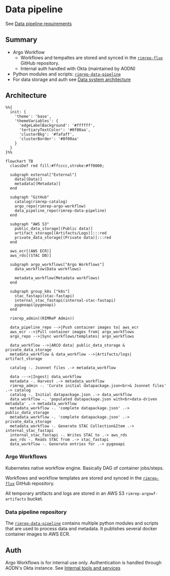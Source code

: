 # Data pipeline

See [Data pipeline requirements](../../requirements.md#data-pipeline)

## Summary

- Argo Workflow
  - Workflows and tempaltes are stored and synced in the [`rimrep-flux`](https://github.com/aodn/rimrep-flux/tree/main/workflows) GitHub repository.
  - Internal auth handled with Okta (maintained by AODN)
- Python modules and scripts: [`rimrep-data-pipeline`](https://github.com/aodn/rimrep-data-pipeline)
- For data storage and auth see [Data system architecture](data-system.md)

## Architecture

```mermaid
%%{
  init: {
    'theme': 'base',
    'themeVariables': {
      'edgeLabelBackground': '#ffffff',
      'tertiaryTextColor': '#0f00aa',
      'clusterBkg': '#fafaff',
      'clusterBorder': '#0f00aa'
    }
  }
}%%

flowchart TB
  classDef red fill:#ffcccc,stroke:#ff0000;

  subgraph external["External"]
    data[(Data)]
    metadata[(Metadata)]
  end

  subgraph "GitHub"
    catalog(rimrep-catalog)
    argo_repo(rimrep-argo-workflow)
    data_pipeline_repo(rimrep-data-pipeline)
  end

  subgraph "AWS S3"
    public_data_storage[(Public data)]
    artifact_storage[(Artifacts/Logs)]:::red
    private_data_storage[(Private data)]:::red
  end

  aws_ecr[(AWS ECR)]
  aws_rds[(STAC DB)]

  subgraph argo_workflows["Argo Workflows"]
    data_workflow(Data workflows)

    metadata_workflow(Metadata workflows)
  end

  subgraph group_k8s ["k8s"]
    stac_fastapi(stac-fastapi)
    internal_stac_fastapi(internal-stac-fastapi)
    pygeoapi(pygeoapi)
  end

  rimrep_admin((RIMReP Admin))

  data_pipeline_repo -->|Push container images to| aws_ecr
  aws_ecr -->|Pull container images from| argo_workflows
  argo_repo -->|Sync workflows/templates| argo_workflows

  data_workflow -->|ARCO data| public_data_storage & private_data_storage
  metadata_workflow & data_workflow -->|Artifacts/logs| artifact_storage

  catalog -. Jsonnet files .-> metadata_workflow

  data --->|Ingest| data_workflow
  metadata -. Harvest .-> metadata_workflow
  rimrep_admin -. 'Curate initial datapackage.json<br>& Jsonnet files' .-> catalog
  catalog -. Initial datapackage.json .-> data_workflow
  data_workflow -. 'populated datapackage.json with<br>data-driven metadata' .-> metadata_workflow
  metadata_workflow -. 'complete datapackage.json' .-> public_data_storage
  metadata_workflow -. 'complete datapackage.json' .-> private_data_storage
  metadata_workflow -. Generate STAC Collection&Item .-> internal_stac_fastapi
  internal_stac_fastapi -. Writes STAC to .-> aws_rds
  aws_rds -. Reads STAC from .-> stac_fastapi
  data_workflow -. Generate entries for .-> pygeoapi
```

### Argo Workflows

Kubernetes native workflow engine. Basically DAG of container jobs/steps.

Workflows and workflow templates are stored and synced in the [`rimrep-flux`](https://github.com/aodn/rimrep-flux/tree/main/workflows) GitHub repository.

All temporary artifacts and logs are stored in an AWS S3 `rimrep-argowf-artifacts` bucket.

### Data pipeline repository

The [`rimrep-data-pipeline`](https://github.com/aodn/rimrep-data-pipeline) contains multiple python modules and scripts that are used to process data and metadata. It publishes several docker container images to AWS ECR.

## Auth

Argo Workflows is for internal use only. Authentication is handled through AODN's Okta instance. See [Internal tools and services](../../internal/internal-tools-and-services.md#argo-workflows)
